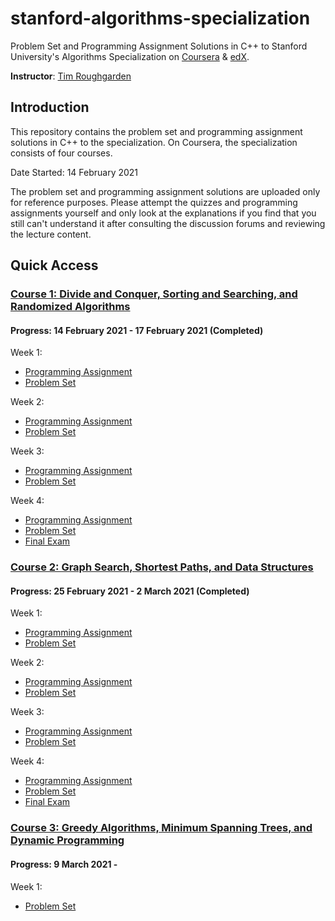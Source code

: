 # stanford-algorithms-specialization
Problem Set and Programming Assignment Solutions in C++ to Stanford University's Algorithms Specialization on [Coursera](https://www.coursera.org/specializations/algorithms) &amp; [edX](https://www.edx.org/course/algorithms-design-and-analysis).

**Instructor**: [Tim Roughgarden](https://www.coursera.org/instructor/~768)

## Introduction
This repository contains the problem set and programming assignment solutions in C++ to the specialization. On Coursera, the specialization consists of four courses.

Date Started: 14 February 2021

The problem set and programming assignment solutions are uploaded only for reference purposes. Please attempt the quizzes and programming assignments yourself and only look at the explanations if you find that you still can't understand it after consulting the discussion forums and reviewing the lecture content.

## Quick Access
### [Course 1: Divide and Conquer, Sorting and Searching, and Randomized Algorithms](https://github.com/liuhh02/stanford-algorithms-specialization/tree/main/Course%201)
#### Progress: 14 February 2021 - 17 February 2021 (Completed)
Week 1:
* [Programming Assignment](https://github.com/liuhh02/stanford-algorithms-specialization/blob/main/Course%201/Week%201/assignment1.cpp)
* [Problem Set](https://github.com/liuhh02/stanford-algorithms-specialization/blob/main/Course%201/Week%201/Problem%20Set%201.png)

Week 2:
* [Programming Assignment](https://github.com/liuhh02/stanford-algorithms-specialization/blob/main/Course%201/Week%202/assignment2.cpp)
* [Problem Set](https://github.com/liuhh02/stanford-algorithms-specialization/blob/main/Course%201/Week%202/Problem%20Set%202.png)

Week 3:
* [Programming Assignment](https://github.com/liuhh02/stanford-algorithms-specialization/blob/main/Course%201/Week%203/assignment3.cpp)
* [Problem Set](https://github.com/liuhh02/stanford-algorithms-specialization/blob/main/Course%201/Week%203/Problem%20Set%203.png)

Week 4:
* [Programming Assignment](https://github.com/liuhh02/stanford-algorithms-specialization/blob/main/Course%201/Week%204/assignment4.cpp)
* [Problem Set](https://github.com/liuhh02/stanford-algorithms-specialization/blob/main/Course%201/Week%204/Problem%20Set%204.png)
* [Final Exam](https://github.com/liuhh02/stanford-algorithms-specialization/blob/main/Course%201/Week%204/Final%20Exam.png)

### [Course 2: Graph Search, Shortest Paths, and Data Structures](https://github.com/liuhh02/stanford-algorithms-specialization/tree/main/Course%202)
#### Progress: 25 February 2021 - 2 March 2021 (Completed)
Week 1:
* [Programming Assignment](https://github.com/liuhh02/stanford-algorithms-specialization/blob/main/Course%202/Week%201/assignment1.cpp)
* [Problem Set](https://github.com/liuhh02/stanford-algorithms-specialization/blob/main/Course%202/Week%201/Problem%20Set%201.png)

Week 2:
* [Programming Assignment](https://github.com/liuhh02/stanford-algorithms-specialization/blob/main/Course%202/Week%202/assignment2.cpp)
* [Problem Set](https://github.com/liuhh02/stanford-algorithms-specialization/blob/main/Course%202/Week%202/Problem%20Set%202.png)

Week 3:
* [Programming Assignment](https://github.com/liuhh02/stanford-algorithms-specialization/blob/main/Course%202/Week%203/assignment3.cpp)
* [Problem Set](https://github.com/liuhh02/stanford-algorithms-specialization/blob/main/Course%202/Week%203/Problem%20Set%203.png)

Week 4:
* [Programming Assignment](https://github.com/liuhh02/stanford-algorithms-specialization/blob/main/Course%202/Week%204/assignment4.cpp)
* [Problem Set](https://github.com/liuhh02/stanford-algorithms-specialization/blob/main/Course%202/Week%204/Problem%20Set%204.png)
* [Final Exam](https://github.com/liuhh02/stanford-algorithms-specialization/blob/main/Course%202/Week%204/Final%20Exam.png)

### [Course 3: Greedy Algorithms, Minimum Spanning Trees, and Dynamic Programming](https://github.com/liuhh02/stanford-algorithms-specialization/tree/main/Course%203/Week%201)
#### Progress: 9 March 2021 -
Week 1:
* [Problem Set](https://github.com/liuhh02/stanford-algorithms-specialization/blob/main/Course%203/Week%201/Problem%20Set%201.png)
